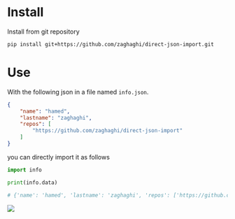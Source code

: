 # Install

Install from git repository
```bash
pip install git+https://github.com/zaghaghi/direct-json-import.git
```

# Use
With the following json in a file named `info.json`.
```json
{
    "name": "hamed",
    "lastname": "zaghaghi",
    "repos": [
        "https://github.com/zaghaghi/direct-json-import"
    ]
}
```

you can directly import it as follows
```python
import info

print(info.data)

# {'name': 'hamed', 'lastname': 'zaghaghi', 'repos': ['https://github.com/zaghaghi/direct-json-import']}
```

![](demo.gif)

